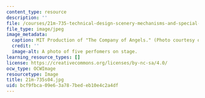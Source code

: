 ```yaml
---
content_type: resource
description: ''
file: /courses/21m-735-technical-design-scenery-mechanisms-and-special-effects-spring-2004/bcf9fbca09e63a787bedeb10e4c2a4df_21m-735s04.jpg
file_type: image/jpeg
image_metadata:
  caption: MIT Production of "The Company of Angels." (Photo courtesy of OCW.)
  credit: ''
  image-alt: A photo of five perfomers on stage.
learning_resource_types: []
license: https://creativecommons.org/licenses/by-nc-sa/4.0/
ocw_type: OCWImage
resourcetype: Image
title: 21m-735s04.jpg
uid: bcf9fbca-09e6-3a78-7bed-eb10e4c2a4df
---
```

